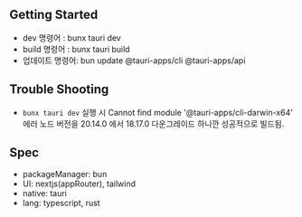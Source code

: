 ## Getting Started

- dev 명령어 : bunx tauri dev
- build 명령어 : bunx tauri build
- 업데이트 명령어: bun update @tauri-apps/cli @tauri-apps/api

## Trouble Shooting

- `bunx tauri dev` 실행 시 Cannot find module '@tauri-apps/cli-darwin-x64' 에러
 노드 버전을 20.14.0 에서 18.17.0 다운그레이드 하니깐 성공적으로 빌드됨.

## Spec

- packageManager: bun
- UI: nextjs(appRouter), tailwind
- native: tauri
- lang: typescript, rust